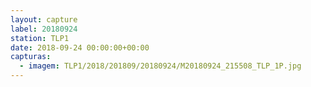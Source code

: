 ```yaml
---
layout: capture
label: 20180924
station: TLP1
date: 2018-09-24 00:00:00+00:00
capturas:
  - imagem: TLP1/2018/201809/20180924/M20180924_215508_TLP_1P.jpg
---
```

